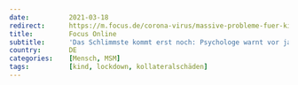 ```yaml
---
date:          2021-03-18
redirect:      https://m.focus.de/corona-virus/massive-probleme-fuer-kinder-und-jugendliche-das-schlimmste-kommt-erst-noch-psychologe-warnt-vor-jahrelangen-lockdown-folgen_id_13092846.html
title:         Focus Online
subtitle:      'Das Schlimmste kommt erst noch: Psychologe warnt vor jahrelangen Lockdown-Folgen'
country:       DE
categories:    [Mensch, MSM]
tags:          [kind, lockdown, kollateralschäden]
---
```

